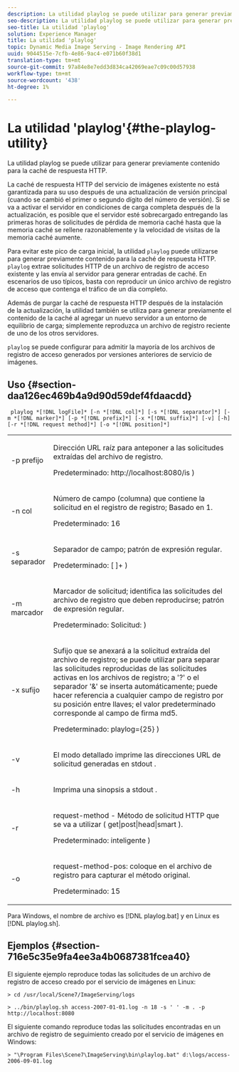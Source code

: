 ```yaml
---
description: La utilidad playlog se puede utilizar para generar previamente contenido para la caché de respuesta HTTP.
seo-description: La utilidad playlog se puede utilizar para generar previamente contenido para la caché de respuesta HTTP.
seo-title: La utilidad 'playlog'
solution: Experience Manager
title: La utilidad 'playlog'
topic: Dynamic Media Image Serving - Image Rendering API
uuid: 9044515e-7cfb-4e86-9ac4-e071b60f38d1
translation-type: tm+mt
source-git-commit: 97a84e8e7edd3d834ca42069eae7c09c00d57938
workflow-type: tm+mt
source-wordcount: '438'
ht-degree: 1%

---
```



# La utilidad &#39;playlog&#39;{#the-playlog-utility}

La utilidad playlog se puede utilizar para generar previamente contenido para la caché de respuesta HTTP.

La caché de respuesta HTTP del servicio de imágenes existente no está garantizada para su uso después de una actualización de versión principal (cuando se cambió el primer o segundo dígito del número de versión). Si se va a activar el servidor en condiciones de carga completa después de la actualización, es posible que el servidor esté sobrecargado entregando las primeras horas de solicitudes de pérdida de memoria caché hasta que la memoria caché se rellene razonablemente y la velocidad de visitas de la memoria caché aumente.

Para evitar este pico de carga inicial, la utilidad `playlog` puede utilizarse para generar previamente contenido para la caché de respuesta HTTP. `playlog` extrae solicitudes HTTP de un archivo de registro de acceso existente y las envía al servidor para generar entradas de caché. En escenarios de uso típicos, basta con reproducir un único archivo de registro de acceso que contenga el tráfico de un día completo.

Además de purgar la caché de respuesta HTTP después de la instalación de la actualización, la utilidad también se utiliza para generar previamente el contenido de la caché al agregar un nuevo servidor a un entorno de equilibrio de carga; simplemente reproduzca un archivo de registro reciente de uno de los otros servidores.

`playlog` se puede configurar para admitir la mayoría de los archivos de registro de acceso generados por versiones anteriores de servicio de imágenes.

## Uso {#section-daa126ec469b4a9d90d59def4fdaacdd}

` playlog *[!DNL logFile]* [-n *[!DNL col]*] [-s *[!DNL separator]*] [-m *[!DNL marker]*] [-p *[!DNL prefix]*] [-x *[!DNL suffix]*] [-v] [-h] [-r *[!DNL request method]*] [-o *[!DNL position]*]`

<table id="simpletable_39B9638BCB0F4244B5155C958C044C31"> 
 <tr class="strow"> 
  <td class="stentry"> <p> <span class="codeph"> -p  <span class="varname"> prefijo  </span> </span> </p> </td> 
  <td class="stentry"> <p>Dirección URL raíz para anteponer a las solicitudes extraídas del archivo de registro. </p> <p>Predeterminado: <span class="filepath"> http://localhost:8080/is </span>) </p> </td> 
 </tr> 
 <tr class="strow"> 
  <td class="stentry"> <p> <span class="codeph"> -n  <span class="varname"> col  </span> </span> </p> </td> 
  <td class="stentry"> <p>Número de campo (columna) que contiene la solicitud en el registro de registro; Basado en 1. </p> <p>Predeterminado: 16 </p> </td> 
 </tr> 
 <tr class="strow"> 
  <td class="stentry"> <p> <span class="codeph"> -s  <span class="varname"> separador  </span> </span> </p> </td> 
  <td class="stentry"> <p>Separador de campo; patrón de expresión regular. </p> <p>Predeterminado: <span class="codeph"> [ ]+ </span>) </p> </td> 
 </tr> 
 <tr class="strow"> 
  <td class="stentry"> <p> <span class="codeph"> -m  <span class="varname"> marcador  </span> </span> </p> </td> 
  <td class="stentry"> <p>Marcador de solicitud; identifica las solicitudes del archivo de registro que deben reproducirse; patrón de expresión regular. </p> <p>Predeterminado: <span class="codeph"> Solicitud: </span>) </p> </td> 
 </tr> 
 <tr class="strow"> 
  <td class="stentry"> <p> <span class="codeph"> -x  <span class="varname"> sufijo  </span> </span> </p> </td> 
  <td class="stentry"> <p>Sufijo que se anexará a la solicitud extraída del archivo de registro; se puede utilizar para separar las solicitudes reproducidas de las solicitudes activas en los archivos de registro; a '?' o el separador '&amp;' se inserta automáticamente; puede hacer referencia a cualquier campo de registro por su posición entre llaves; el valor predeterminado corresponde al campo de firma md5. </p> <p>Predeterminado: <span class="codeph"> playlog={25} </span>) </p> </td> 
 </tr> 
 <tr class="strow"> 
  <td class="stentry"> <p> <span class="codeph"> -v  </span> </p> </td> 
  <td class="stentry"> <p>El modo detallado imprime las direcciones URL de solicitud generadas en <span class="codeph"> stdout </span>. </p> </td> 
 </tr> 
 <tr class="strow"> 
  <td class="stentry"> <p> <span class="codeph"> -h  </span> </p> </td> 
  <td class="stentry"> <p>Imprima una sinopsis a <span class="codeph"> stdout </span>. </p> </td> 
 </tr> 
 <tr class="strow"> 
  <td class="stentry"> <p> <span class="codeph"> -r </span> </p> </td> 
  <td class="stentry"> <p>request-method - Método de solicitud HTTP que se va a utilizar ( <span class="codeph"> get|post|head|smart </span>). </p> <p>Predeterminado: <span class="codeph"> inteligente </span>) </p> </td> 
 </tr> 
 <tr class="strow"> 
  <td class="stentry"> <p> <span class="codeph"> -o </span> </p> </td> 
  <td class="stentry"> <p>request-method-pos: coloque en el archivo de registro para capturar el método original. </p> <p>Predeterminado: 15 </p> </td> 
 </tr> 
</table>

Para Windows, el nombre de archivo es [!DNL playlog.bat] y en Linux es [!DNL playlog.sh].

## Ejemplos {#section-716e5c35e9fa4ee3a4b0687381fcea40}

El siguiente ejemplo reproduce todas las solicitudes de un archivo de registro de acceso creado por el servicio de imágenes en Linux:

`> cd /usr/local/Scene7/ImageServing/logs`

`> ../bin/playlog.sh access-2007-01-01.log -n 18 -s ' ' -m . -p http://localhost:8080`

El siguiente comando reproduce todas las solicitudes encontradas en un archivo de registro de seguimiento creado por el servicio de imágenes en Windows:

`> "\Program Files\Scene7\ImageServing\bin\playlog.bat" d:\logs/access-2006-09-01.log`
